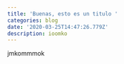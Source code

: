 ```yaml
---
title: 'Buenas, esto es un titulo '
categories: blog
date: '2020-03-25T14:47:26.779Z'
description: ioomko
---
```

jmkommmok